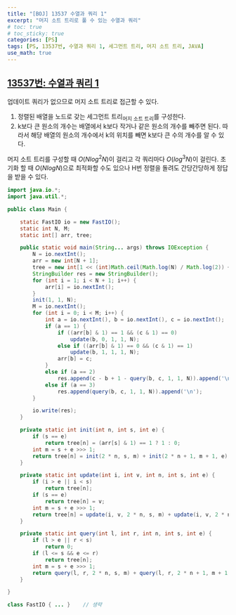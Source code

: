 ```yaml
---
title: "[BOJ] 13537 수열과 쿼리 1"
excerpt: "머지 소트 트리로 풀 수 있는 수열과 쿼리"
# toc: true
# toc_sticky: true
categories: [PS]
tags: [PS, 13537번, 수열과 쿼리 1, 세그먼트 트리, 머지 소트 트리, JAVA]
use_math: true
---
```


## [13537번: 수열과 쿼리 1](https://www.acmicpc.net/problem/13537)
업데이트 쿼리가 없으므로 머지 소트 트리로 접근할 수 있다.  

1. 정렬된 배열을 노드로 갖는 세그먼트 트리<sub>머지 소트 트리</sub>를 구성한다. 
2. k보다 큰 원소의 개수는 배열에서 k보다 작거나 같은 원소의 개수를 빼주면 된다. 따라서 해당 배열의 원소의 개수에서 k의 위치를 빼면 k보다 큰 수의 개수를 알 수 있다.

머지 소트 트리를 구성할 때 $O(Nlog^2N)$이 걸리고 각 쿼리마다 $O(log^3N)$이 걸린다. 초기화 할 때 $O(NlogN)$으로 최적화할 수도 있으나 H번 정렬을 돌려도 간당간당하게 정답을 받을 수 있다.


```java
import java.io.*;
import java.util.*;

public class Main {

    static FastIO io = new FastIO();
    static int N, M;
    static int[] arr, tree;

    public static void main(String... args) throws IOException {
        N = io.nextInt();
        arr = new int[N + 1];
        tree = new int[1 << (int)Math.ceil(Math.log(N) / Math.log(2)) + 1];
        StringBuilder res = new StringBuilder();
        for (int i = 1; i < N + 1; i++) {
            arr[i] = io.nextInt();
        }
        init(1, 1, N);
        M = io.nextInt();
        for (int i = 0; i < M; i++) {
            int a = io.nextInt(), b = io.nextInt(), c = io.nextInt();
            if (a == 1) {
                if ((arr[b] & 1) == 1 && (c & 1) == 0)
                    update(b, 0, 1, 1, N);
                else if ((arr[b] & 1) == 0 && (c & 1) == 1)
                    update(b, 1, 1, 1, N);
                arr[b] = c;
            }
            else if (a == 2)
                res.append(c - b + 1 - query(b, c, 1, 1, N)).append('\n');
            else if (a == 3)
                res.append(query(b, c, 1, 1, N)).append('\n');
        }

        io.write(res);
    }

    private static int init(int n, int s, int e) {
        if (s == e)
            return tree[n] = (arr[s] & 1) == 1 ? 1 : 0;
        int m = s + e >>> 1;
        return tree[n] = init(2 * n, s, m) + init(2 * n + 1, m + 1, e);
    }

    private static int update(int i, int v, int n, int s, int e) {
        if (i > e || i < s)
            return tree[n];
        if (s == e)
            return tree[n] = v;
        int m = s + e >>> 1;
        return tree[n] = update(i, v, 2 * n, s, m) + update(i, v, 2 * n + 1, m + 1, e);
    }

    private static int query(int l, int r, int n, int s, int e) {
        if (l > e || r < s)
            return 0;
        if (l <= s && e <= r)
            return tree[n];
        int m = s + e >>> 1;
        return query(l, r, 2 * n, s, m) + query(l, r, 2 * n + 1, m + 1, e);
    }

}

class FastIO { ... }    // 생략
```

<br>
<br>